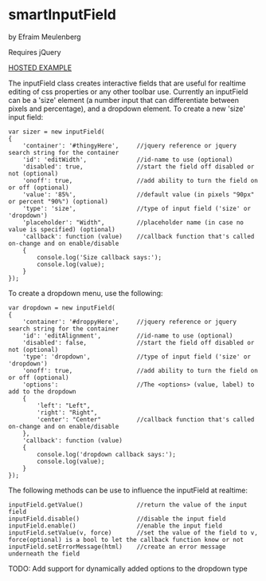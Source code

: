 # smartInputField
by Efraim Meulenberg

Requires jQuery

[HOSTED EXAMPLE](http://tornadotwins.com/github/smartInputField)

The inputField class creates interactive fields that are useful for realtime editing of css properties
or any other toolbar use. 
Currently an inputField can be a 'size' element (a number input that can differentiate between pixels and percentage),
and a dropdown element. To create a new 'size' input field:


    var sizer = new inputField(
    {
        'container': '#thingyHere',     //jquery reference or jquery search string for the container
        'id': 'editWidth',              //id-name to use (optional)
        'disabled': true,               //start the field off disabled or not (optional)
        'onoff': true,                  //add ability to turn the field on or off (optional)
        'value': '85%',                 //default value (in pixels "90px" or percent "90%") (optional)
        'type': 'size',                 //type of input field ('size' or 'dropdown')
        'placeholder': "Width",         //placeholder name (in case no value is specified) (optional)
        'callback': function (value)    //callback function that's called on-change and on enable/disable
        {
            console.log('Size callback says:');
            console.log(value);
        }
    });

   
To create a dropdown menu, use the following:


    var dropdown = new inputField(
    {
        'container': '#droppyHere',     //jquery reference or jquery search string for the container
        'id': 'editAlignment',          //id-name to use (optional)
        'disabled': false,              //start the field off disabled or not (optional)
        'type': 'dropdown',             //type of input field ('size' or 'dropdown')
        'onoff': true,                  //add ability to turn the field on or off (optional)
        'options':                      //The <options> (value, label) to add to the dropdown
        {
            'left': "Left",
            'right': "Right",
            'center': "Center"          //callback function that's called on-change and on enable/disable
        },
        'callback': function (value)    
        {
            console.log('dropdown callback says:');
            console.log(value);
        }
    });


The following methods can be use to influence the inputField at realtime:


    inputField.getValue()               //return the value of the input field
    inputField.disable()                //disable the input field
    inputField.enable()                 //enable the input field
    inputField.setValue(v, force)       //set the value of the field to v, force(optional) is a bool to let the callback function know or not
    inputField.setErrorMessage(html)    //create an error message underneath the field


TODO: Add support for dynamically added options to the dropdown type

